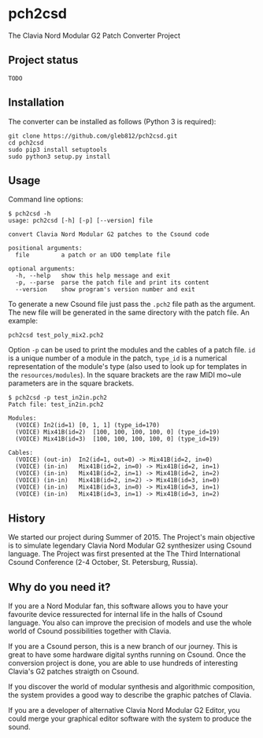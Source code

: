 # pch2csd

The Clavia Nord Modular G2 Patch Converter Project

## Project status

`TODO`

## Installation

The converter can be installed as follows (Python 3 is required):

```
git clone https://github.com/gleb812/pch2csd.git
cd pch2csd
sudo pip3 install setuptools
sudo python3 setup.py install
```

## Usage 

Command line options:

```
$ pch2csd -h
usage: pch2csd [-h] [-p] [--version] file

convert Clavia Nord Modular G2 patches to the Csound code

positional arguments:
  file         a patch or an UDO template file

optional arguments:
  -h, --help   show this help message and exit
  -p, --parse  parse the patch file and print its content
  --version    show program's version number and exit
```

To generate a new Csound file just pass the `.pch2` file path as the argument.
The new file will be generated in the same directory with the patch file. An
example:

```
pch2csd test_poly_mix2.pch2
```

Option `-p` can be used to print the modules and the cables of a patch file.
`id` is a unique number of a module in the patch, `type_id` is a numerical
representation of the module's type (also used to look up for templates in the
`resources/modules`). In the square brackets are the raw MIDI mo~ule parameters
are in the square brackets.

```
$ pch2csd -p test_in2in.pch2
Patch file: test_in2in.pch2

Modules:
  (VOICE) In2(id=1)	[0, 1, 1] (type_id=170)
  (VOICE) Mix41B(id=2)	[100, 100, 100, 100, 0] (type_id=19)
  (VOICE) Mix41B(id=3)	[100, 100, 100, 100, 0] (type_id=19)

Cables:
  (VOICE) (out-in)	In2(id=1, out=0) -> Mix41B(id=2, in=0)
  (VOICE) (in-in)	Mix41B(id=2, in=0) -> Mix41B(id=2, in=1)
  (VOICE) (in-in)	Mix41B(id=2, in=1) -> Mix41B(id=2, in=2)
  (VOICE) (in-in)	Mix41B(id=2, in=2) -> Mix41B(id=3, in=0)
  (VOICE) (in-in)	Mix41B(id=3, in=0) -> Mix41B(id=3, in=1)
  (VOICE) (in-in)	Mix41B(id=3, in=1) -> Mix41B(id=3, in=2)
```

## History

We started our project during Summer of 2015. The Project's main objective is to
simulate legendary Clavia Nord Modular G2 synthesizer using Csound language. The
Project was first presented at the The Third International Csound Conference
(2-4 October, St. Petersburg, Russia).

## Why do you need it?

If you are a Nord Modular fan, this software allows you to have your favourite
device ressurected for internal life in the halls of Csound language. You also
can improve the precision of models and use the whole world of Csound
possibilities together with Clavia.

If you are a Csound person, this is a new branch of our journey. This is great
to have some hardware digital synths running on Csound. Once the conversion
project is done, you are able to use hundreds of interesting Clavia's G2 patches
straigth on Csound.

If you discover the world of modular synthesis and algorithmic composition, the
system provides a good way to describe the graphic patches of Clavia.

If you are a developer of alternative Clavia Nord Modular G2 Editor, you could
merge your graphical editor software with the system to produce the sound.
